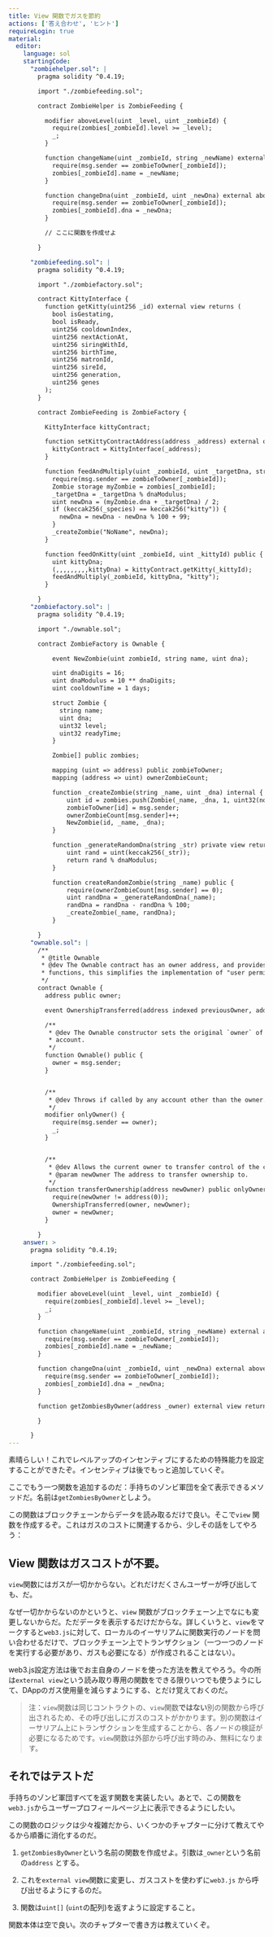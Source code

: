 ```yaml
---
title: View 関数でガスを節約
actions: ['答え合わせ', 'ヒント']
requireLogin: true
material:
  editor:
    language: sol
    startingCode:
      "zombiehelper.sol": |
        pragma solidity ^0.4.19;

        import "./zombiefeeding.sol";

        contract ZombieHelper is ZombieFeeding {

          modifier aboveLevel(uint _level, uint _zombieId) {
            require(zombies[_zombieId].level >= _level);
            _;
          }

          function changeName(uint _zombieId, string _newName) external aboveLevel(2, _zombieId) {
            require(msg.sender == zombieToOwner[_zombieId]);
            zombies[_zombieId].name = _newName;
          }

          function changeDna(uint _zombieId, uint _newDna) external aboveLevel(20, _zombieId) {
            require(msg.sender == zombieToOwner[_zombieId]);
            zombies[_zombieId].dna = _newDna;
          }

          // ここに関数を作成せよ

        }

      "zombiefeeding.sol": |
        pragma solidity ^0.4.19;

        import "./zombiefactory.sol";

        contract KittyInterface {
          function getKitty(uint256 _id) external view returns (
            bool isGestating,
            bool isReady,
            uint256 cooldownIndex,
            uint256 nextActionAt,
            uint256 siringWithId,
            uint256 birthTime,
            uint256 matronId,
            uint256 sireId,
            uint256 generation,
            uint256 genes
          );
        }

        contract ZombieFeeding is ZombieFactory {

          KittyInterface kittyContract;

          function setKittyContractAddress(address _address) external onlyOwner {
            kittyContract = KittyInterface(_address);
          }

          function feedAndMultiply(uint _zombieId, uint _targetDna, string _species) public {
            require(msg.sender == zombieToOwner[_zombieId]);
            Zombie storage myZombie = zombies[_zombieId];
            _targetDna = _targetDna % dnaModulus;
            uint newDna = (myZombie.dna + _targetDna) / 2;
            if (keccak256(_species) == keccak256("kitty")) {
              newDna = newDna - newDna % 100 + 99;
            }
            _createZombie("NoName", newDna);
          }

          function feedOnKitty(uint _zombieId, uint _kittyId) public {
            uint kittyDna;
            (,,,,,,,,,kittyDna) = kittyContract.getKitty(_kittyId);
            feedAndMultiply(_zombieId, kittyDna, "kitty");
          }

        }
      "zombiefactory.sol": |
        pragma solidity ^0.4.19;

        import "./ownable.sol";

        contract ZombieFactory is Ownable {

            event NewZombie(uint zombieId, string name, uint dna);

            uint dnaDigits = 16;
            uint dnaModulus = 10 ** dnaDigits;
            uint cooldownTime = 1 days;

            struct Zombie {
              string name;
              uint dna;
              uint32 level;
              uint32 readyTime;
            }

            Zombie[] public zombies;

            mapping (uint => address) public zombieToOwner;
            mapping (address => uint) ownerZombieCount;

            function _createZombie(string _name, uint _dna) internal {
                uint id = zombies.push(Zombie(_name, _dna, 1, uint32(now + cooldownTime))) - 1;
                zombieToOwner[id] = msg.sender;
                ownerZombieCount[msg.sender]++;
                NewZombie(id, _name, _dna);
            }

            function _generateRandomDna(string _str) private view returns (uint) {
                uint rand = uint(keccak256(_str));
                return rand % dnaModulus;
            }

            function createRandomZombie(string _name) public {
                require(ownerZombieCount[msg.sender] == 0);
                uint randDna = _generateRandomDna(_name);
                randDna = randDna - randDna % 100;
                _createZombie(_name, randDna);
            }

        }
      "ownable.sol": |
        /**
         * @title Ownable
         * @dev The Ownable contract has an owner address, and provides basic authorization control
         * functions, this simplifies the implementation of "user permissions".
         */
        contract Ownable {
          address public owner;

          event OwnershipTransferred(address indexed previousOwner, address indexed newOwner);

          /**
           * @dev The Ownable constructor sets the original `owner` of the contract to the sender
           * account.
           */
          function Ownable() public {
            owner = msg.sender;
          }


          /**
           * @dev Throws if called by any account other than the owner.
           */
          modifier onlyOwner() {
            require(msg.sender == owner);
            _;
          }


          /**
           * @dev Allows the current owner to transfer control of the contract to a newOwner.
           * @param newOwner The address to transfer ownership to.
           */
          function transferOwnership(address newOwner) public onlyOwner {
            require(newOwner != address(0));
            OwnershipTransferred(owner, newOwner);
            owner = newOwner;
          }

        }
    answer: >
      pragma solidity ^0.4.19;

      import "./zombiefeeding.sol";

      contract ZombieHelper is ZombieFeeding {

        modifier aboveLevel(uint _level, uint _zombieId) {
          require(zombies[_zombieId].level >= _level);
          _;
        }

        function changeName(uint _zombieId, string _newName) external aboveLevel(2, _zombieId) {
          require(msg.sender == zombieToOwner[_zombieId]);
          zombies[_zombieId].name = _newName;
        }

        function changeDna(uint _zombieId, uint _newDna) external aboveLevel(20, _zombieId) {
          require(msg.sender == zombieToOwner[_zombieId]);
          zombies[_zombieId].dna = _newDna;
        }

        function getZombiesByOwner(address _owner) external view returns(uint[]) {

        }

      }
---
```


素晴らしい！これでレベルアップのインセンティブにするための特殊能力を設定することができたぞ。インセンティブは後でもっと追加していくぞ。

ここでもう一つ関数を追加するのだ：手持ちのゾンビ軍団を全て表示できるメソッドだ。名前は`getZombiesByOwner`としよう。

この関数はブロックチェーンからデータを読み取るだけで良い。そこで`view` 関数を作成するぞ。これはガスのコストに関連するから、少しその話をしてやろう：

## View 関数はガスコストが不要。

`view`関数にはガスが一切かからない。どれだけだくさんユーザーが呼び出しても、だ。

なぜ一切かからないのかというと、`view` 関数がブロックチェーン上でなにも変更しないからだ。ただデータを表示するだけだからな。詳しくいうと、`view`をマークすると`web3.js`に対して、ローカルのイーサリアムに関数実行のノードを問い合わせるだけで、ブロックチェーン上でトランザクション（一つ一つのノードを実行する必要があり、ガスも必要になる）が作成されることはない）。

web3.js設定方法は後でお主自身のノードを使った方法を教えてやろう。今の所は`external view`という読み取り専用の関数をできる限りいつでも使うようにして、DAppのガス使用量を減らすようにする、とだけ覚えておくのだ。


> 注：`view`関数は同じコントラクトの、`view`関数**ではない**別の関数から呼び出されるため、その呼び出しにガスのコストがかかります。別の関数はイーサリアム上にトランザクションを生成することから、各ノードの検証が必要になるためです。`view`関数は外部から呼び出す時のみ、無料になります。

## それではテストだ

手持ちのゾンビ軍団すべてを返す関数を実装したい。あとで、この関数を`web3.js`からユーザープロフィールページ上に表示できるようにしたい。

この関数のロジックは少々複雑だから、いくつかのチャプターに分けて教えてやるから順番に消化するのだ。

1. `getZombiesByOwner`という名前の関数を作成せよ。引数は`_owner`という名前の`address` とする。

2. これを`external view`関数に変更し、ガスコストを使わずに`web3.js` から呼び出せるようにするのだ。

3. 関数は`uint[]` (`uint`の配列)を返すように設定すること。

関数本体は空で良い。次のチャプターで書き方は教えていくぞ。
